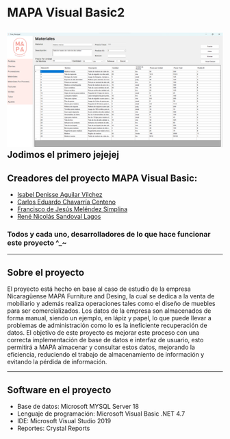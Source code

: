# MAPA Visual Basic2

![MAPA_Materiales](https://github.com/EdCenten0/Imgs/blob/master/MAPA%20Visual%20Studio/MAPA%20MATERIALES.png)
 Jodimos el primero jejejej
---
## Creadores del proyecto MAPA Visual Basic:
- [Isabel Denisse Aguilar Vílchez](https://github.com/denisseaguilar "Isabel Denisse Aguilar Vilchez")
- [Carlos Eduardo Chavarría Centeno](https://github.com/EdCenten0 "Carlos Eduardo Chavarria Centeno")
- [Francisco de Jesús Meléndez Simplina](https://github.com/FranciscoMelen10 "Francisco de Jesús Meléndez Simplina")
- [René Nicolás Sandoval Lagos](https://github.com/Rene-Sandoval "René Nicolás Sandoval Lagos")

### Todos y cada uno, desarrolladores de lo que hace funcionar este proyecto ^_~
----
## Sobre el proyecto

El proyecto está hecho en base al caso de estudio de la empresa Nicaragüense MAPA Furniture and Desing, la cual se dedica a la venta de mobiliario y además realiza operaciones tales como el diseño de muebles para ser comercializados. Los datos de la empresa son almacenados de forma manual, siendo un ejemplo, en lápiz y papel, lo que puede llevar a problemas de administración como lo es la ineficiente recuperación de datos. El objetivo de este proyecto es mejorar este proceso con una correcta implementación de base de datos e interfaz de usuario, esto permitirá a MAPA almacenar y consultar estos datos, mejorando la eficiencia, reduciendo el trabajo de almacenamiento de información y evitando la pérdida de información.

----
## Software en el proyecto
- Base de datos: Microsoft MYSQL Server 18
- Lenguaje de programación: Microsoft Visual Basic .NET 4.7
- IDE: Microsoft Visual Studio 2019
- Reportes: Crystal Reports






